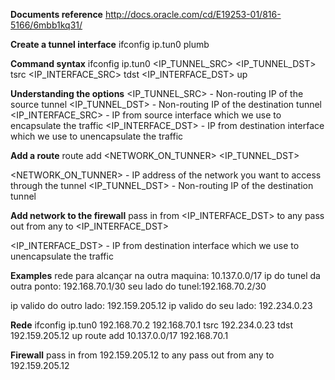 **Documents reference**
http://docs.oracle.com/cd/E19253-01/816-5166/6mbb1kq31/

**Create a tunnel interface**
ifconfig ip.tun0 plumb

**Command syntax**
ifconfig ip.tun0 <IP_TUNNEL_SRC> <IP_TUNNEL_DST> tsrc <IP_INTERFACE_SRC> tdst <IP_INTERFACE_DST> up

**Understanding the options**
<IP_TUNNEL_SRC> - Non-routing IP of the source tunnel 
<IP_TUNNEL_DST> - Non-routing IP of the destination tunnel 
<IP_INTERFACE_SRC> - IP from source interface which we use to encapsulate the traffic 
<IP_INTERFACE_DST> - IP from destination interface which we use to unencapsulate the traffic
 
**Add a route**
route add <NETWORK_ON_TUNNER> <IP_TUNNEL_DST> 

<NETWORK_ON_TUNNER> - IP address of the network you want to access through the tunnel 
<IP_TUNNEL_DST> - Non-routing IP of the destination tunnel 

**Add network to the firewall**
pass in from <IP_INTERFACE_DST> to any 
pass out from any to <IP_INTERFACE_DST> 

<IP_INTERFACE_DST> - IP from destination interface which we use to unencapsulate the traffic 



**Examples**
rede para alcançar na outra maquina: 10.137.0.0/17 
ip do tunel da outra ponto: 192.168.70.1/30 
seu lado do tunel:192.168.70.2/30 

ip valido do outro lado: 192.159.205.12 
ip valido do seu lado: 192.234.0.23 

**Rede**
ifconfig ip.tun0 192.168.70.2 192.168.70.1 tsrc 192.234.0.23 tdst 192.159.205.12 up 
route add 10.137.0.0/17 192.168.70.1 

**Firewall**
pass in from 192.159.205.12 to any 
pass out from any to 192.159.205.12 

